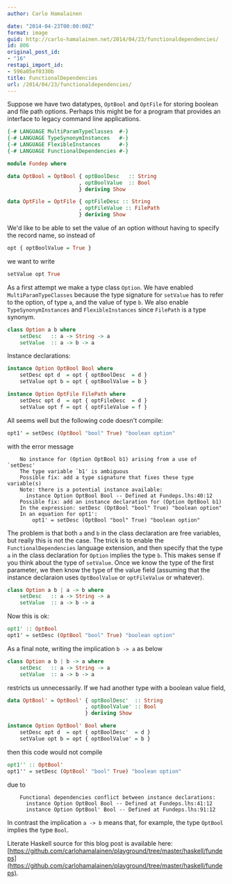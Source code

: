 ```yaml
---
author: Carlo Hamalainen

date: "2014-04-23T00:00:00Z"
format: image
guid: http://carlo-hamalainen.net/2014/04/23/functionaldependencies/
id: 806
original_post_id:
- "16"
restapi_import_id:
- 596a05ef0330b
title: FunctionalDependencies
url: /2014/04/23/functionaldependencies/
---
```


Suppose we have two datatypes, ``OptBool`` and ``OptFile`` for storing boolean and file path options. Perhaps this might be for a program that provides an interface to legacy command line applications.

```haskell
{-# LANGUAGE MultiParamTypeClasses  #-}
{-# LANGUAGE TypeSynonymInstances   #-}
{-# LANGUAGE FlexibleInstances      #-}
{-# LANGUAGE FunctionalDependencies #-}

module Fundep where

data OptBool = OptBool { optBoolDesc   :: String
                       , optBoolValue  :: Bool
                       } deriving Show

data OptFile = OptFile { optFileDesc :: String
                       , optFileValue :: FilePath
                       } deriving Show
```

We'd like to be able to set the value of an option without having to specify the record name, so instead of

```haskell
opt { optBoolValue = True }
```

we want to write

```haskell
setValue opt True
```

As a first attempt we make a type class ``Option``. We have enabled ``MultiParamTypeClasses`` because the type signature for ``setValue`` has to refer to the option, of type ``a``, and the value of type ``b``. We also enable ``TypeSynonymInstances`` and ``FlexibleInstances`` since ``FilePath`` is a type synonym.

```haskell
class Option a b where
    setDesc   :: a -> String -> a
    setValue  :: a -> b -> a
```

Instance declarations:

```haskell
instance Option OptBool Bool where
    setDesc opt d  = opt { optBoolDesc  = d }
    setValue opt b = opt { optBoolValue = b }

instance Option OptFile FilePath where
    setDesc opt d  = opt { optFileDesc  = d }
    setValue opt f = opt { optFileValue = f }
```

All seems well but the following code doesn't compile:

```haskell
opt1' = setDesc (OptBool "bool" True) "boolean option"
```

with the error message

```
    No instance for (Option OptBool b1) arising from a use of `setDesc'
    The type variable `b1' is ambiguous
    Possible fix: add a type signature that fixes these type variable(s)
    Note: there is a potential instance available:
      instance Option OptBool Bool -- Defined at Fundeps.lhs:40:12
    Possible fix: add an instance declaration for (Option OptBool b1)
    In the expression: setDesc (OptBool "bool" True) "boolean option"
    In an equation for opt1':
        opt1' = setDesc (OptBool "bool" True) "boolean option"
```

The problem is that both ``a`` and ``b`` in the class declaration are free variables, but really this is not the case.  The trick is to enable the ``FunctionalDependencies`` language extension, and then specify that the type ``a`` in the class declaration for ``Option`` implies the type ``b``. This makes sense if you think about the type of ``setValue``. Once we know the type of the first parameter, we then know the type of the value field (assuming that the instance declaraion uses ``OptBoolValue`` or ``optFileValue`` or whatever).

```haskell
class Option a b | a -> b where
    setDesc   :: a -> String -> a
    setValue  :: a -> b -> a
```

Now this is ok:

```haskell
opt1' :: OptBool
opt1' = setDesc (OptBool "bool" True) "boolean option"
```

As a final note, writing the implication ``b -> a`` as below

```haskell
class Option a b | b -> a where
    setDesc   :: a -> String -> a
    setValue  :: a -> b -> a
```

restricts us unnecessarily. If we had another type with a boolean value field,

```haskell
data OptBool' = OptBool' { optBoolDesc'  :: String
                         , optBoolValue' :: Bool
                         } deriving Show

instance Option OptBool' Bool where
    setDesc opt d  = opt { optBoolDesc'  = d }
    setValue opt b = opt { optBoolValue' = b }
```

then this code would not compile

```haskell
opt1'' :: OptBool'
opt1'' = setDesc (OptBool' "bool" True) "boolean option"
```

due to

```
    Functional dependencies conflict between instance declarations:
      instance Option OptBool Bool -- Defined at Fundeps.lhs:41:12
      instance Option OptBool' Bool -- Defined at Fundeps.lhs:91:12
```

In contrast the implication ``a -> b`` means that, for example, the type ``OptBool`` implies the type ``Bool``.

Literate Haskell source for this blog post is available here: [https://github.com/carlohamalainen/playground/tree/master/haskell/fundeps](https://github.com/carlohamalainen/playground/tree/master/haskell/fundeps).


